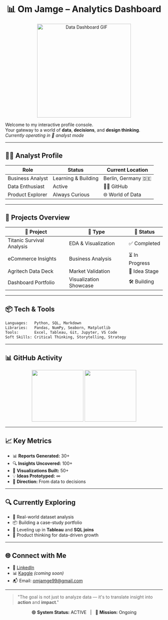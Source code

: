 <h1 align="center">📊 Om Jamge – Analytics Dashboard</h1>
<p align="center">
  <img src="https://user-images.githubusercontent.com/122845886/277751947-analytics.gif" width="300" alt="Data Dashboard GIF">
</p>

Welcome to my interactive profile console.  
Your gateway to a world of **data**, **decisions**, and **design thinking**.  
<em>Currently operating in 🧠 analyst mode</em>

---

## 👨‍💼 Analyst Profile

| Role               | Status             | Current Location   |
|--------------------|--------------------|--------------------|
| Business Analyst   | Learning & Building| Berlin, Germany 🇩🇪 |
| Data Enthusiast    | Active             | 🧑‍💻 GitHub           |
| Product Explorer   | Always Curious     | 🌐 World of Data     |

---

## 📂 Projects Overview

| 📁 Project               | 🧩 Type               | 🚀 Status       |
|--------------------------|----------------------|-----------------|
| Titanic Survival Analysis | EDA & Visualization  | ✅ Completed     |
| eCommerce Insights       | Business Analysis     | ⏳ In Progress   |
| Agritech Data Deck       | Market Validation     | 🧠 Idea Stage    |
| Dashboard Portfolio      | Visualization Showcase| 🛠️ Building     |

---

## 📦 Tech & Tools

```python
Languages:   Python, SQL, Markdown
Libraries:   Pandas, NumPy, Seaborn, Matplotlib
Tools:       Excel, Tableau, Git, Jupyter, VS Code
Soft Skills: Critical Thinking, Storytelling, Strategy
```

---

## 📊 GitHub Activity

<p align="center">
  <img src="https://github-readme-stats.vercel.app/api?username=om1199&show_icons=true&theme=tokyonight" height="165">
  <img src="https://github-readme-stats.vercel.app/api/top-langs/?username=om1199&layout=compact&theme=tokyonight" height="165">
</p>

---

## 📈 Key Metrics

- 📊 **Reports Generated:** 30+
- 🔍 **Insights Uncovered:** 100+  
- 🧠 **Visualizations Built:** 50+
- 💡 **Ideas Prototyped:** ∞  
- 🧭 **Direction:** From data to decisions

---

## 🔍 Currently Exploring

- 🧪 Real-world dataset analysis  
- 📦 Building a case-study portfolio  
- 🌱 Leveling up in **Tableau** and **SQL joins**  
- 🧭 Product thinking for data-driven growth  

---

## 🌐 Connect with Me

- 💼 [LinkedIn](https://linkedin.com/in/omjamge)
- 📊 [Kaggle](https://www.kaggle.com/) *(coming soon)*
- 📬 Email: omjamge99@gmail.com

---

> "The goal is not just to analyze data — it's to translate insight into **action** and **impact**."

<p align="center">
  🟢 <strong>System Status:</strong> ACTIVE &nbsp;&nbsp;|&nbsp;&nbsp; 🚀 <strong>Mission:</strong> Ongoing
</p>
